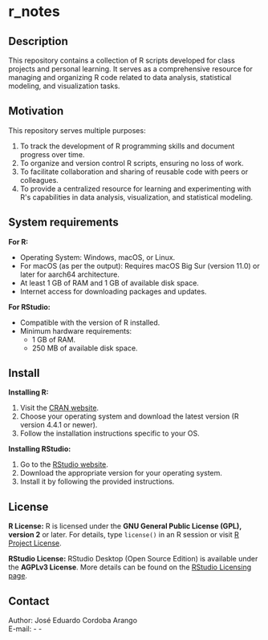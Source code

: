 # r_notes

## Description  
This repository contains a collection of R scripts developed for class projects and personal learning.
It serves as a comprehensive resource for managing and organizing R code related to data analysis, statistical modeling, and visualization tasks.  

## Motivation
This repository serves multiple purposes:
1. To track the development of R programming skills and document progress over time.
2. To organize and version control R scripts, ensuring no loss of work.
3. To facilitate collaboration and sharing of reusable code with peers or colleagues.
4. To provide a centralized resource for learning and experimenting with R's capabilities in data analysis, visualization, and statistical modeling.
   
## System requirements
**For R:**
- Operating System: Windows, macOS, or Linux.
- For macOS (as per the output): Requires macOS Big Sur (version 11.0) or later for aarch64 architecture.
- At least 1 GB of RAM and 1 GB of available disk space.
- Internet access for downloading packages and updates.

**For RStudio:**
- Compatible with the version of R installed.
- Minimum hardware requirements:
  - 1 GB of RAM.
  - 250 MB of available disk space.

## Install
**Installing R:**
1. Visit the [CRAN website](https://cran.r-project.org/).
2. Choose your operating system and download the latest version (R version 4.4.1 or newer).
3. Follow the installation instructions specific to your OS.

**Installing RStudio:**
1. Go to the [RStudio website](https://www.rstudio.com/).
2. Download the appropriate version for your operating system.
3. Install it by following the provided instructions.

## License
**R License:**
R is licensed under the **GNU General Public License (GPL), version 2** or later. For details, type `license()` in an R session or visit [R Project License](https://www.r-project.org/Licenses/).

**RStudio License:**
RStudio Desktop (Open Source Edition) is available under the **AGPLv3 License**. More details can be found on the [RStudio Licensing page](https://www.rstudio.com/about/license/).

## Contact
Author: José Eduardo Cordoba Arango  
E-mail: - -
